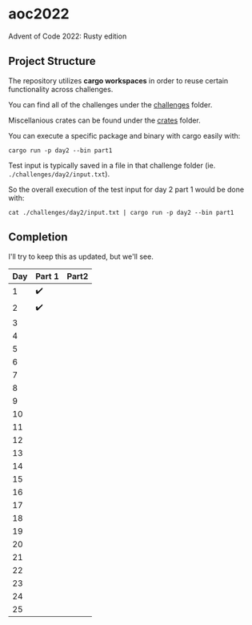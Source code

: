 # aoc2022

Advent of Code 2022: Rusty edition

## Project Structure

The repository utilizes **cargo workspaces** in order to reuse certain functionality across challenges.

You can find all of the challenges under the [challenges](./challenges) folder.

Miscellanious crates can be found under the [crates](./crates) folder.

You can execute a specific package and binary with cargo easily with:

```shell
cargo run -p day2 --bin part1
```

Test input is typically saved in a file in that challenge folder (ie. `./challenges/day2/input.txt`).

So the overall execution of the test input for day 2 part 1 would be done with:

```shell
cat ./challenges/day2/input.txt | cargo run -p day2 --bin part1
```

## Completion

I'll try to keep this as updated, but we'll see.

|Day|Part 1|Part2|
|---|------|-----|
|  1|  ✔️   |     |
|  2|  ✔️   |     |
|  3|      |     |
|  4|      |     |
|  5|      |     |
|  6|      |     |
|  7|      |     |
|  8|      |     |
|  9|      |     |
| 10|      |     |
| 11|      |     |
| 12|      |     |
| 13|      |     |
| 14|      |     |
| 15|      |     |
| 16|      |     |
| 17|      |     |
| 18|      |     |
| 19|      |     |
| 20|      |     |
| 21|      |     |
| 22|      |     |
| 23|      |     |
| 24|      |     |
| 25|      |     |